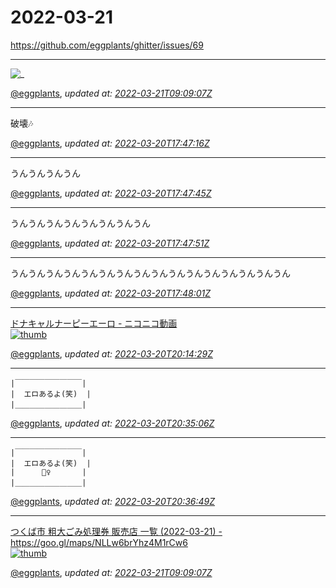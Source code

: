 # 2022-03-21

<https://github.com/eggplants/ghitter/issues/69>

---

![_](https://github.githubassets.com/images/mona-loading-default.gif)

[@eggplants](https://github.com/eggplants), *updated at: [2022-03-21T09:09:07Z](https://github.com/eggplants/ghitter/issues/69#issue-1174582959)*

---

破壊🎶

[@eggplants](https://github.com/eggplants), *updated at: [2022-03-20T17:47:16Z](https://github.com/eggplants/ghitter/issues/69#issuecomment-1073299910)*

---

うんうんうんうん

[@eggplants](https://github.com/eggplants), *updated at: [2022-03-20T17:47:45Z](https://github.com/eggplants/ghitter/issues/69#issuecomment-1073299992)*

---

うんうんうんうんうんうんうんうん

[@eggplants](https://github.com/eggplants), *updated at: [2022-03-20T17:47:51Z](https://github.com/eggplants/ghitter/issues/69#issuecomment-1073300005)*

---

うんうんうんうんうんうんうんうんうんうんうんうんうんうんうんうん

[@eggplants](https://github.com/eggplants), *updated at: [2022-03-20T17:48:01Z](https://github.com/eggplants/ghitter/issues/69#issuecomment-1073300029)*

---

[ドナキャルナーピーエーロ - ニコニコ動画<br>![thumb](https://img.cdn.nimg.jp/s/nicovideo/thumbnails/38698855/38698855.83585459.original/r1280x720l?key=b85d5a48fd4a0459dedc255a75beab8164e4242b8e17916c89a27cd52a2933c8)](https://www.nicovideo.jp/watch/sm38698855)

[@eggplants](https://github.com/eggplants), *updated at: [2022-03-20T20:14:29Z](https://github.com/eggplants/ghitter/issues/69#issuecomment-1073340843)*

---

```
|￣￣￣￣￣￣￣￣￣|
|  エロあるよ(笑)  |
|＿＿＿＿＿＿＿＿＿|
```

[@eggplants](https://github.com/eggplants), *updated at: [2022-03-20T20:35:06Z](https://github.com/eggplants/ghitter/issues/69#issuecomment-1073343817)*

---

```
|￣￣￣￣￣￣￣￣￣|
|  エロあるよ(笑)  |
|      🚴‍♀️       |
|＿＿＿＿＿＿＿＿＿|
```

[@eggplants](https://github.com/eggplants), *updated at: [2022-03-20T20:36:49Z](https://github.com/eggplants/ghitter/issues/69#issuecomment-1073344023)*

---

[つくば市 粗大ごみ処理券 販売店 一覧 (2022-03-21) - https://goo.gl/maps/NLLw6brYhz4M1rCw6<br>![thumb](https://github.githubassets.com/images/modules/gists/gist-og-image.png)](https://gist.github.com/eggplants/3ce8711449f027f709329bf501ac9f70)

[@eggplants](https://github.com/eggplants), *updated at: [2022-03-21T09:09:07Z](https://github.com/eggplants/ghitter/issues/69#issuecomment-1073659250)*
